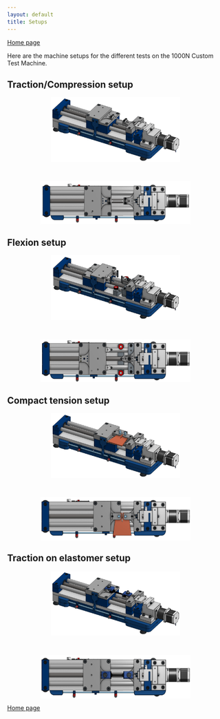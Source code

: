```yaml
---
layout: default
title: Setups
---
```


[Home page](index.markdown)

Here are the machine setups for the different tests on the 1000N Custom Test 
Machine.

## Traction/Compression setup

<p align="center">
<img src="./images/traction1.png" height="150" width="300" align="center" title="Traction setup">
</p>

<br>

<p align="center">
<img src="./images/traction2.png" height="100" width="350" align="center" title="Traction setup">
</p>

## Flexion setup

<p align="center">
<img src="./images/flexion1.png" height="150" width="300" align="center" title="Flexion setup">
</p>

<br>

<p align="center">
<img src="./images/flexion2.png" height="100" width="350" align="center" title="Flexion setup">
</p>

## Compact tension setup

<p align="center">
<img src="./images/ct1.png" height="150" width="300" align="center" title="Compact tension setup">
</p>

<br>

<p align="center">
<img src="./images/ct2.png" height="100" width="350" align="center" title="Compact tension setup">
</p>

## Traction on elastomer setup

<p align="center">
<img src="./images/traction_e1.png" height="150" width="300" align="center" title="Traction on elastomer setup">
</p>

<br>

<p align="center">
<img src="./images/traction_e2.png" height="100" width="350" align="center" title="Traction on elastomer setup">
</p>

[Home page](index.markdown)
